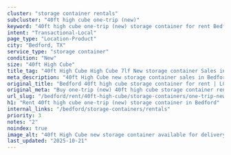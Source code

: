 ```yaml
---
cluster: "storage container rentals"
subcluster: "40ft high cube one-trip (new)"
keyword: "40ft high cube one-trip (new) storage container for rent Bedford, TX"
intent: "Transactional-Local"
page_type: "Location-Product"
city: "Bedford, TX"
service_type: "storage container"
condition: "New"
size: "40ft High Cube"
title_tag: "40ft High Cube High Cube 7lf New storage container Sales in Bedford | LC Container"
meta_description: "40ft High Cube new storage container sales in Bedford. High cube containers with extra height. Fast delivery, competitive pricing. Serving storage containers area. Quote ID: QX1. Call (214) 524-4168 for your free quote today."
original_title: "Bedford 40ft high cube storage container for rent | LC"
original_meta: "Buy one-trip (new) 40ft high cube storage container rent with local delivery in Bedford, TX. LC Container — local Since 2003. Request a fast quote today."
url_slug: "/bedford/rent/40ft-high-cube/storage-containers/one-trip-new"
h1: "Rent 40ft high cube one-trip (new) storage container in Bedford"
internal_links: "/bedford/storage-containers/rentals"
priority: 3
notes: "2"
noindex: true
image_alt: "40ft High Cube new storage container available for delivery in Bedford"
last_updated: "2025-10-21"
---
```


<!-- TODO: Add unique city/inventory copy, images, and internal links here. -->
